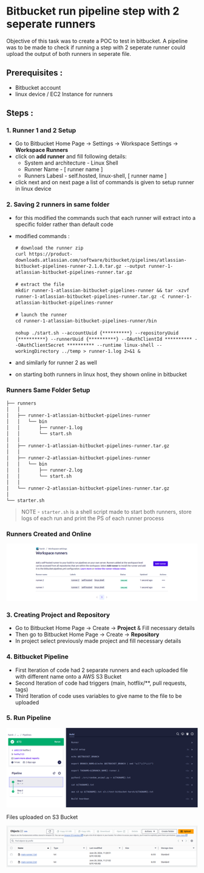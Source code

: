 # Bitbucket run pipeline step with 2 seperate runners

Objective of this task was to create a POC to test in bitbucket. A pipeline was to be made to check if running a step with 2 seperate runner could upload the output of both runners in seperate file.

## Prerequisites :
 - Bitbucket account
 - linux device / EC2 Instance for runners
 
## Steps :

### 1. Runner 1 and 2 Setup
 - Go to Bitbucket Home Page -> Settings -> Workspace Settings -> **Workspace Runners**
 - click on **add runner** and fill following details:
    - System and architecture - Linux Shell
    - Runner Name - [ runner name ]
    - Runners Labesl - self.hosted, linux-shell, [ runner name ]
 - click next and on next page a list of commands is given to setup runner in linux device

### 2. Saving 2 runners in same folder
 - for this modified the commands such that each runner will extract into a specific folder rather than default code
 - modified commands :

    ```shell
    # download the runner zip
   curl https://product-downloads.atlassian.com/software/bitbucket/pipelines/atlassian-bitbucket-pipelines-runner-2.1.0.tar.gz --output runner-1-atlassian-bitbucket-pipelines-runner.tar.gz

   # extract the file
   mkdir runner-1-atlassian-bitbucket-pipelines-runner && tar -xzvf runner-1-atlassian-bitbucket-pipelines-runner.tar.gz -C runner-1-atlassian-bitbucket-pipelines-runner

   # launch the runner
   cd runner-1-atlassian-bitbucket-pipelines-runner/bin

   nohup ./start.sh --accountUuid {**********} --repositoryUuid {**********} --runnerUuid {**********} --OAuthClientId ********** --OAuthClientSecret ********** --runtime linux-shell --workingDirectory ../temp > runner-1.log 2>&1 &
    ```

 - and similarly for runner 2 as well
 - on starting both runners in linux host, they shown online in bitbucket

### Runners Same Folder Setup

```shell
├── runners
│   │
│   ├── runner-1-atlassian-bitbucket-pipelines-runner
│   │   └── bin
│   │       ├── runner-1.log
│   │       └── start.sh
│   │
│   ├── runner-1-atlassian-bitbucket-pipelines-runner.tar.gz
│   │
│   ├── runner-2-atlassian-bitbucket-pipelines-runner
│   │   └── bin
│   │       ├── runner-2.log
│   │       └── start.sh
│   │
│   └── runner-2-atlassian-bitbucket-pipelines-runner.tar.gz
│
└── starter.sh
```

> NOTE - `starter.sh` is a shell script made to start both runners, store logs of each run and print the PS of each runner process 

### Runners Created and Online

![alt text](<./images/Screenshot from 2024-06-20 11-56-56.png>)


### 3. Creating Project and Repository
 - Go to Bitbucket Home Page -> Create -> **Project** & Fill necessary details
 - Then go to Bitbucket Home Page -> Create -> **Repository**
 - In project select previously made project and fill necessary details

### 4. Bitbucket Pipeline
 - First Iteration of code had 2 separate runners and each uploaded file with different name onto a AWS S3 Bucket 
 - Second Iteration of code had triggers (main, hotflix/**, pull requests, tags)
 - Third Iteration of code uses variables to give name to the file to be uploaded

### 5. Run Pipeline 

![alt text](<./images/Screenshot from 2024-06-20 11-02-54.png>)

Files uploaded on S3 Bucket 

![alt text](<./images/Screenshot from 2024-06-20 11-22-39.png>)




